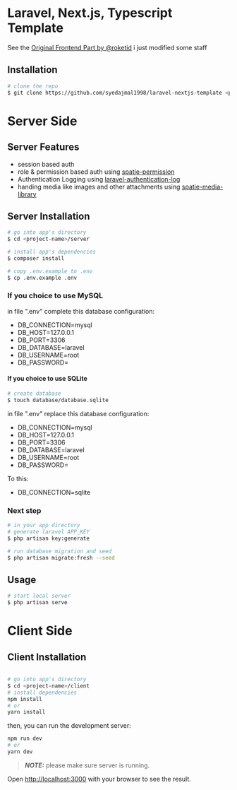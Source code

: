 <p align="center">
    <h1>Laravel, Next.js, Typescript Template</h1>
</p>

See the [Original Frontend Part by @roketid](https://github.com/roketid/windmill-dashboard-nextjs-typescript) i just modified some staff


## Installation

``` bash
# clone the repo
$ git clone https://github.com/syedajmal1998/laravel-nextjs-template <project-name>
```
# Server Side
## Server Features
- session based auth
- role & permission based auth using [spatie-permission](https://spatie.be/docs/laravel-permission/v5/introduction)
- Authentication Logging using [laravel-authentication-log](https://rappasoft.com/docs/laravel-authentication-log)
- handing media like images and other attachments using [spatie-media-library](https://spatie.be/docs/laravel-medialibrary/v10/introduction)

## Server Installation

``` bash
# go into app's directory
$ cd <project-name>/server

# install app's dependencies
$ composer install

# copy .env.example to .env
$ cp .env.example .env

```

### If you choice to use MySQL

in file ".env" complete this database configuration:
* DB_CONNECTION=mysql
* DB_HOST=127.0.0.1
* DB_PORT=3306
* DB_DATABASE=laravel
* DB_USERNAME=root
* DB_PASSWORD=

#### If you choice to use SQLite

``` bash
# create database
$ touch database/database.sqlite
```
in file ".env" replace this database configuration:
* DB_CONNECTION=mysql
* DB_HOST=127.0.0.1
* DB_PORT=3306
* DB_DATABASE=laravel
* DB_USERNAME=root
* DB_PASSWORD=

To this:

* DB_CONNECTION=sqlite


### Next step

``` bash
# in your app directory
# generate laravel APP_KEY
$ php artisan key:generate

# run database migration and seed
$ php artisan migrate:fresh --seed
```

## Usage

``` bash
# start local server
$ php artisan serve
```

# Client Side

## Client Installation

```bash

# go into app's directory
$ cd <project-name>/client
# install dependencies
npm install
# or
yarn install
```

then, you can run the development server:

```bash
npm run dev
# or
yarn dev
```
> **_NOTE:_**  please make sure server is running.

Open [http://localhost:3000](http://localhost:3000) with your browser to see the result.